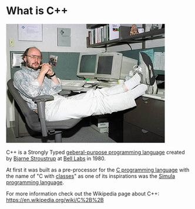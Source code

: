# What is C++

![Bjarne](../res/BjarneStroustrup.jpg)

C++ is a Strongly Typed [geberal-purpose programming language](https://en.wikipedia.org/wiki/General-purpose_programming_language) created by [Bjarne Stroustrup](https://en.wikipedia.org/wiki/Bjarne_Stroustrup) at [Bell Labs](https://en.wikipedia.org/wiki/AT%26T_Bell_Labs) in 1980.

At first it was built as a pre-processor for the [C programming language](https://en.wikipedia.org/wiki/C_(programming_language)) with the name of "C with [classes](https://en.wikipedia.org/wiki/Class_(programming))" as one of its inspirations was the [Simula programming language](https://en.wikipedia.org/wiki/Simula).

For more information check out the Wikipedia page about C++: <https://en.wikipedia.org/wiki/C%2B%2B>
